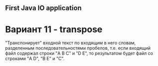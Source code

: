 <h2>First Java IO application</h2>
<h1>Вариант 11 - transpose</h1>
"Транспонирует" входной текст по входящим в него словам, разделенным последовательностями пробелов, т.е. если входящий файл содержал строки "A B C" и "D E", то результатом будет файл со строками "A D", "B E" и "C".
